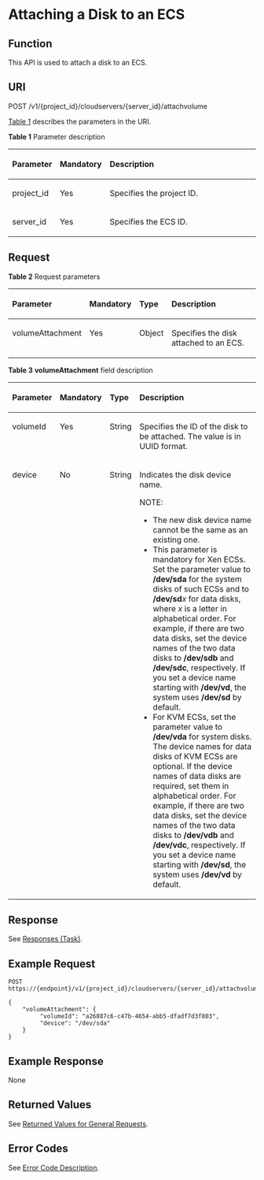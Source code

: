 # Attaching a Disk to an ECS<a name="EN-US_TOPIC_0022472987"></a>

## Function<a name="section48627224105553"></a>

This API is used to attach a disk to an ECS.

## URI<a name="section15766276105553"></a>

POST /v1/\{project\_id\}/cloudservers/\{server\_id\}/attachvolume

[Table 1](#table35528365105553)  describes the parameters in the URI.

**Table  1**  Parameter description

<a name="table35528365105553"></a>
<table><thead align="left"><tr id="row17119455105553"><th class="cellrowborder" valign="top" width="16.42%" id="mcps1.2.4.1.1"><p id="p37105578"><a name="p37105578"></a><a name="p37105578"></a>Parameter</p>
</th>
<th class="cellrowborder" valign="top" width="17.36%" id="mcps1.2.4.1.2"><p id="p52761866"><a name="p52761866"></a><a name="p52761866"></a>Mandatory</p>
</th>
<th class="cellrowborder" valign="top" width="66.22%" id="mcps1.2.4.1.3"><p id="p45852771"><a name="p45852771"></a><a name="p45852771"></a>Description</p>
</th>
</tr>
</thead>
<tbody><tr id="row39853249105553"><td class="cellrowborder" valign="top" width="16.42%" headers="mcps1.2.4.1.1 "><p id="p6887725105553"><a name="p6887725105553"></a><a name="p6887725105553"></a>project_id</p>
</td>
<td class="cellrowborder" valign="top" width="17.36%" headers="mcps1.2.4.1.2 "><p id="p21034813105553"><a name="p21034813105553"></a><a name="p21034813105553"></a>Yes</p>
</td>
<td class="cellrowborder" valign="top" width="66.22%" headers="mcps1.2.4.1.3 "><p id="p37593705"><a name="p37593705"></a><a name="p37593705"></a>Specifies the project ID.</p>
</td>
</tr>
<tr id="row670727210579"><td class="cellrowborder" valign="top" width="16.42%" headers="mcps1.2.4.1.1 "><p id="p41505172105731"><a name="p41505172105731"></a><a name="p41505172105731"></a>server_id</p>
</td>
<td class="cellrowborder" valign="top" width="17.36%" headers="mcps1.2.4.1.2 "><p id="p6475762105731"><a name="p6475762105731"></a><a name="p6475762105731"></a>Yes</p>
</td>
<td class="cellrowborder" valign="top" width="66.22%" headers="mcps1.2.4.1.3 "><p id="p54774717105731"><a name="p54774717105731"></a><a name="p54774717105731"></a>Specifies the ECS ID.</p>
</td>
</tr>
</tbody>
</table>

## Request<a name="section33557800105553"></a>

**Table  2**  Request parameters

<a name="table55654045105553"></a>
<table><thead align="left"><tr id="row38118604105553"><th class="cellrowborder" valign="top" width="16.368363163683632%" id="mcps1.2.5.1.1"><p id="p599200105553"><a name="p599200105553"></a><a name="p599200105553"></a>Parameter</p>
</th>
<th class="cellrowborder" valign="top" width="17.33826617338266%" id="mcps1.2.5.1.2"><p id="p48535233105553"><a name="p48535233105553"></a><a name="p48535233105553"></a>Mandatory</p>
</th>
<th class="cellrowborder" valign="top" width="12.75872412758724%" id="mcps1.2.5.1.3"><p id="p39039766105553"><a name="p39039766105553"></a><a name="p39039766105553"></a>Type</p>
</th>
<th class="cellrowborder" valign="top" width="53.53464653534646%" id="mcps1.2.5.1.4"><p id="p8104455105553"><a name="p8104455105553"></a><a name="p8104455105553"></a>Description</p>
</th>
</tr>
</thead>
<tbody><tr id="row650913578526"><td class="cellrowborder" valign="top" width="16.368363163683632%" headers="mcps1.2.5.1.1 "><p id="p351017572527"><a name="p351017572527"></a><a name="p351017572527"></a>volumeAttachment</p>
</td>
<td class="cellrowborder" valign="top" width="17.33826617338266%" headers="mcps1.2.5.1.2 "><p id="p1510125710524"><a name="p1510125710524"></a><a name="p1510125710524"></a>Yes</p>
</td>
<td class="cellrowborder" valign="top" width="12.75872412758724%" headers="mcps1.2.5.1.3 "><p id="p55101657165213"><a name="p55101657165213"></a><a name="p55101657165213"></a>Object</p>
</td>
<td class="cellrowborder" valign="top" width="53.53464653534646%" headers="mcps1.2.5.1.4 "><p id="p1051017579521"><a name="p1051017579521"></a><a name="p1051017579521"></a>Specifies the disk attached to an ECS.</p>
</td>
</tr>
</tbody>
</table>

**Table  3** **volumeAttachment**  field description

<a name="table40707503151632"></a>
<table><thead align="left"><tr id="row46910609151632"><th class="cellrowborder" valign="top" width="17.849999999999998%" id="mcps1.2.5.1.1"><p id="p41663005151632"><a name="p41663005151632"></a><a name="p41663005151632"></a>Parameter</p>
</th>
<th class="cellrowborder" valign="top" width="17.26%" id="mcps1.2.5.1.2"><p id="p1090831092414"><a name="p1090831092414"></a><a name="p1090831092414"></a>Mandatory</p>
</th>
<th class="cellrowborder" valign="top" width="11.41%" id="mcps1.2.5.1.3"><p id="p19260278151632"><a name="p19260278151632"></a><a name="p19260278151632"></a>Type</p>
</th>
<th class="cellrowborder" valign="top" width="53.480000000000004%" id="mcps1.2.5.1.4"><p id="p696749151632"><a name="p696749151632"></a><a name="p696749151632"></a>Description</p>
</th>
</tr>
</thead>
<tbody><tr id="row56436699151632"><td class="cellrowborder" valign="top" width="17.849999999999998%" headers="mcps1.2.5.1.1 "><p id="p7969910151632"><a name="p7969910151632"></a><a name="p7969910151632"></a>volumeId</p>
</td>
<td class="cellrowborder" valign="top" width="17.26%" headers="mcps1.2.5.1.2 "><p id="p149565197249"><a name="p149565197249"></a><a name="p149565197249"></a>Yes</p>
</td>
<td class="cellrowborder" valign="top" width="11.41%" headers="mcps1.2.5.1.3 "><p id="p9972164210362"><a name="p9972164210362"></a><a name="p9972164210362"></a>String</p>
</td>
<td class="cellrowborder" valign="top" width="53.480000000000004%" headers="mcps1.2.5.1.4 "><p id="p28198497151632"><a name="p28198497151632"></a><a name="p28198497151632"></a>Specifies the ID of the disk to be attached. The value is in UUID format.</p>
</td>
</tr>
<tr id="row52459882151632"><td class="cellrowborder" valign="top" width="17.849999999999998%" headers="mcps1.2.5.1.1 "><p id="p21392044151632"><a name="p21392044151632"></a><a name="p21392044151632"></a>device</p>
</td>
<td class="cellrowborder" valign="top" width="17.26%" headers="mcps1.2.5.1.2 "><p id="p16956171918245"><a name="p16956171918245"></a><a name="p16956171918245"></a>No</p>
</td>
<td class="cellrowborder" valign="top" width="11.41%" headers="mcps1.2.5.1.3 "><p id="p55033990151632"><a name="p55033990151632"></a><a name="p55033990151632"></a>String</p>
</td>
<td class="cellrowborder" valign="top" width="53.480000000000004%" headers="mcps1.2.5.1.4 "><p id="p179035435915"><a name="p179035435915"></a><a name="p179035435915"></a>Indicates the disk device name.</p>
<div class="note" id="note1755312117111"><a name="note1755312117111"></a><a name="note1755312117111"></a><span class="notetitle"> NOTE: </span><div class="notebody"><a name="ul1580711965"></a><a name="ul1580711965"></a><ul id="ul1580711965"><li>The new disk device name cannot be the same as an existing one.</li><li>This parameter is mandatory for Xen ECSs. Set the parameter value to <strong id="b111817136481"><a name="b111817136481"></a><a name="b111817136481"></a>/dev/sda</strong> for the system disks of such ECSs and to <strong id="b141821413134819"><a name="b141821413134819"></a><a name="b141821413134819"></a>/dev/sd</strong><em id="i318312132486"><a name="i318312132486"></a><a name="i318312132486"></a>x</em> for data disks, where <em id="i718411139482"><a name="i718411139482"></a><a name="i718411139482"></a>x</em> is a letter in alphabetical order. For example, if there are two data disks, set the device names of the two data disks to <strong id="b16184613154815"><a name="b16184613154815"></a><a name="b16184613154815"></a>/dev/sdb</strong> and <strong id="b718512134482"><a name="b718512134482"></a><a name="b718512134482"></a>/dev/sdc</strong>, respectively. If you set a device name starting with <strong id="b181862136486"><a name="b181862136486"></a><a name="b181862136486"></a>/dev/vd</strong>, the system uses <strong id="b11187913124814"><a name="b11187913124814"></a><a name="b11187913124814"></a>/dev/sd</strong> by default.</li><li>For KVM ECSs, set the parameter value to <strong id="b1449143511497"><a name="b1449143511497"></a><a name="b1449143511497"></a>/dev/vda</strong> for system disks. The device names for data disks of KVM ECSs are optional. If the device names of data disks are required, set them in alphabetical order. For example, if there are two data disks, set the device names of the two data disks to <strong id="b15013554917"><a name="b15013554917"></a><a name="b15013554917"></a>/dev/vdb</strong> and <strong id="b25173594918"><a name="b25173594918"></a><a name="b25173594918"></a>/dev/vdc</strong>, respectively. If you set a device name starting with <strong id="b15223594918"><a name="b15223594918"></a><a name="b15223594918"></a>/dev/sd</strong>, the system uses <strong id="b1859235144914"><a name="b1859235144914"></a><a name="b1859235144914"></a>/dev/vd</strong> by default.</li></ul>
</div></div>
</td>
</tr>
</tbody>
</table>

## Response<a name="section5883164105553"></a>

See  [Responses \(Task\)](responses-(task).md).

## Example Request<a name="section812710371403"></a>

```
POST https://{endpoint}/v1/{project_id}/cloudservers/{server_id}/attachvolume
```

```
{
    "volumeAttachment": {
         "volumeId": "a26887c6-c47b-4654-abb5-dfadf7d3f803",
         "device": "/dev/sda"
    }
}
```

## Example Response<a name="section7250113841316"></a>

None

## Returned Values<a name="en-us_topic_0092803065_en-us_topic_0020212692_section22960139"></a>

See  [Returned Values for General Requests](returned-values-for-general-requests.md).

## Error Codes<a name="en-us_topic_0092803065_en-us_topic_0067161469_en-us_topic_0057973179_section23611955"></a>

See  [Error Code Description](error-code-description.md).

